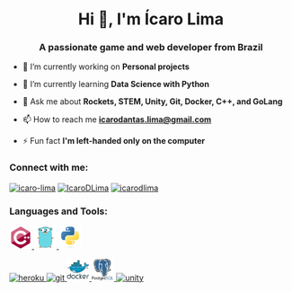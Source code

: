 <h1 align="center">Hi 👋, I'm Ícaro Lima</h1>
<h3 align="center">A passionate game and web developer from Brazil</h3>

- 🔭 I’m currently working on **Personal projects**

- 🌱 I’m currently learning **Data Science with Python**

- 💬 Ask me about **Rockets, STEM, Unity, Git, Docker, C++, and GoLang**

- 📫 How to reach me **icarodantas.lima@gmail.com**

- ⚡ Fun fact **I'm left-handed only on the computer**

<h3 align="left">Connect with me:</h3>
<p align="left">
<a href="https://linkedin.com/in/icaro-lima" target="blank"><img align="center" src="https://cdn.jsdelivr.net/npm/simple-icons@3.0.1/icons/linkedin.svg" alt="icaro-lima" height="30" width="40" /></a>
<a href="https://www.leetcode.com/IcaroDLima" target="blank"><img align="center" src="https://cdn.jsdelivr.net/npm/simple-icons@3.1.0/icons/leetcode.svg" alt="IcaroDLima" height="30" width="40" /></a>
<a href="https://instagram.com/icarodlima" target="blank"><img align="center" src="https://cdn.jsdelivr.net/npm/simple-icons@3.0.1/icons/instagram.svg" alt="icarodlima" height="30" width="40" /></a>
</p>

<h3 align="left">Languages and Tools:</h3>
<p align="left">

<a href="https://www.w3schools.com/cpp/" target="_blank"> <img src="https://raw.githubusercontent.com/devicons/devicon/master/icons/cplusplus/cplusplus-original.svg" alt="cplusplus" width="40" height="40"/> </a>
<a href="https://golang.org" target="_blank"> <img src="https://raw.githubusercontent.com/devicons/devicon/master/icons/go/go-original.svg" alt="go" width="40" height="40"/> </a>
<a href="https://www.python.org" target="_blank"> <img src="https://raw.githubusercontent.com/devicons/devicon/master/icons/python/python-original.svg" alt="python" width="40" height="40"/> </a>
</p>
<a href="https://heroku.com" target="_blank"> <img src="https://www.vectorlogo.zone/logos/heroku/heroku-icon.svg" alt="heroku" width="40" height="40"/> </a>
<a href="https://git-scm.com/" target="_blank"> <img src="https://www.vectorlogo.zone/logos/git-scm/git-scm-icon.svg" alt="git" width="40" height="40"/> </a>
<a href="https://www.docker.com/" target="_blank"> <img src="https://raw.githubusercontent.com/devicons/devicon/master/icons/docker/docker-original-wordmark.svg" alt="docker" width="40" height="40"/> </a>
<a href="https://www.postgresql.org" target="_blank"> <img src="https://raw.githubusercontent.com/devicons/devicon/master/icons/postgresql/postgresql-original-wordmark.svg" alt="postgresql" width="40" height="40"/> </a>
<a href="https://unity.com/" target="_blank"> <img src="https://www.vectorlogo.zone/logos/unity3d/unity3d-icon.svg" alt="unity" width="40" height="40"/> </a>
